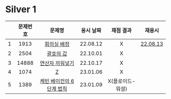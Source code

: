 # Silver 1

|     | 문제번호 |                문제명                 | 응시 날짜 |    채점 결과     |          재응시          |
| :-: | :------: | :-----------------------------------: | :-------: | :--------------: | :----------------------: |
|  1  |   1913   |       [회의실 배정](./1931.js)        | 22.08.12  |        X         | [22.08.13](./1931_re.js) |
|  2  |   2504   |        [괄호의 값](./2504.js)         | 22.10.01  |        X         |
|  3  |  14888   |     [연산자 끼워넣기](./14888.js)     | 22.10.17  |        X         |
|  4  |   1074   |            [Z](./1074.js)             | 23.01.06  |        X         |
|  5  |   1389   | [케빈 베이컨의 6단계 법칙](./1389.js) | 23.01.09  | X(플로이드-워셜) |

